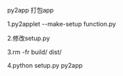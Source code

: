 py2app 打包app

1.py2applet --make-setup function.py

2.修改setup.py

3.rm -fr build/ dist/

4.python setup.py py2app